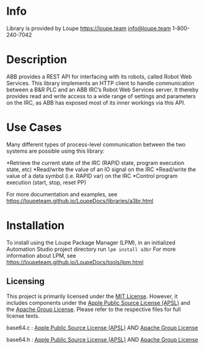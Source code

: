 # Info
Library is provided by Loupe
https://loupe.team
info@loupe.team
1-800-240-7042

# Description
ABB provides a REST API for interfacing with its robots, called Robot Web Services. This library implements an HTTP client to handle communication between a B&R PLC and an ABB IRC’s Robot Web Services server. It thereby provides read and write access to a wide range of settings and parameters on the IRC, as ABB has exposed most of its inner workings via this API. 

# Use Cases
Many different types of process-level communication between the two systems are possible using this library:

*Retrieve the current state of the IRC (RAPID state, program execution state, etc)
*Read/write the value of an IO signal on the IRC
*Read/write the value of a data symbol (i.e. RAPID var) on the IRC
*Control program execution (start, stop, reset PP)

For more documentation and examples, see https://loupeteam.github.io/LoupeDocs/libraries/a3br.html

# Installation
To install using the Loupe Package Manager (LPM), in an initialized Automation Studio project directory run `lpm install a3br`
For more information about LPM, see https://loupeteam.github.io/LoupeDocs/tools/lpm.html

## Licensing

This project is primarily licensed under the [MIT License](LICENSE.md). However, it includes components under the [Apple Public Source License (APSL)](LICENSE-APSL.md) and the [Apache Group License](LICENSE-Apache.md). Please refer to the respective files for full license texts.

base64.c : [Apple Public Source License (APSL)](LICENSE-APSL.md) AND [Apache Group License](LICENSE-Apache.md)

base64.h : [Apple Public Source License (APSL)](LICENSE-APSL.md) AND [Apache Group License](LICENSE-Apache.md)